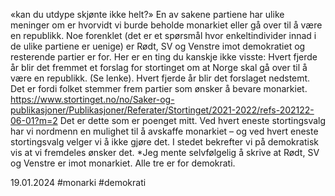 «kan du utdype skjønte ikke helt?»
En av sakene partiene har ulike meninger om er hvorvidt vi burde beholde monarkiet eller gå over til å være en republikk. Noe forenklet (det er et spørsmål hvor enkeltindivider innad i de ulike partiene er uenige) er Rødt, SV og Venstre imot demokratiet og resterende partier er for.
Her er en ting du kanskje ikke visste: Hvert fjerde år blir det fremmet et forslag for stortinget om at Norge skal gå over til å være en republikk. (Se lenke). Hvert fjerde år blir det forslaget nedstemt. Det er fordi folket stemmer frem partier som ønsker å bevare monarkiet.
https://www.stortinget.no/no/Saker-og-publikasjoner/Publikasjoner/Referater/Stortinget/2021-2022/refs-202122-06-01?m=2
Det er dette som er poenget mitt. Ved hvert eneste stortingsvalg har vi nordmenn en mulighet til å avskaffe monarkiet – og ved hvert eneste stortingsvalg velger vi å ikke gjøre det. I stedet bekrefter vi på demokratisk vis at vi fremdeles ønsker det.
*Jeg mente selvfølgelig å skrive at Rødt, SV og Venstre er imot monarkiet. Alle tre er for demokrati.

19.01.2024
#monarki #demokrati 